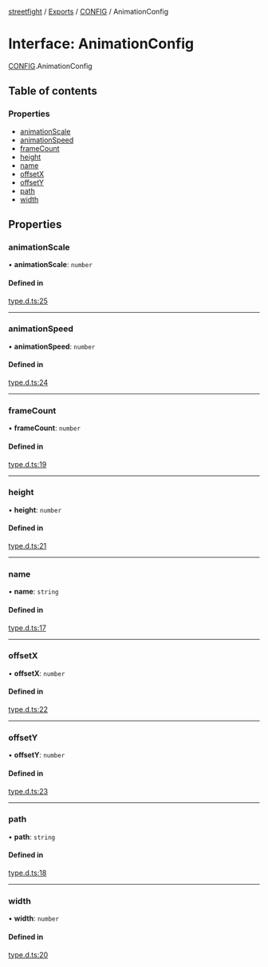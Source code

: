 [streetfight](../README.md) / [Exports](../modules.md) / [CONFIG](../modules/CONFIG.md) / AnimationConfig

# Interface: AnimationConfig

[CONFIG](../modules/CONFIG.md).AnimationConfig

## Table of contents

### Properties

- [animationScale](CONFIG.AnimationConfig.md#animationscale)
- [animationSpeed](CONFIG.AnimationConfig.md#animationspeed)
- [frameCount](CONFIG.AnimationConfig.md#framecount)
- [height](CONFIG.AnimationConfig.md#height)
- [name](CONFIG.AnimationConfig.md#name)
- [offsetX](CONFIG.AnimationConfig.md#offsetx)
- [offsetY](CONFIG.AnimationConfig.md#offsety)
- [path](CONFIG.AnimationConfig.md#path)
- [width](CONFIG.AnimationConfig.md#width)

## Properties

### animationScale

• **animationScale**: `number`

#### Defined in

[type.d.ts:25](https://github.com/yan-930521/yan-930521.github.io/blob/b3ead09/src/type.d.ts#L25)

___

### animationSpeed

• **animationSpeed**: `number`

#### Defined in

[type.d.ts:24](https://github.com/yan-930521/yan-930521.github.io/blob/b3ead09/src/type.d.ts#L24)

___

### frameCount

• **frameCount**: `number`

#### Defined in

[type.d.ts:19](https://github.com/yan-930521/yan-930521.github.io/blob/b3ead09/src/type.d.ts#L19)

___

### height

• **height**: `number`

#### Defined in

[type.d.ts:21](https://github.com/yan-930521/yan-930521.github.io/blob/b3ead09/src/type.d.ts#L21)

___

### name

• **name**: `string`

#### Defined in

[type.d.ts:17](https://github.com/yan-930521/yan-930521.github.io/blob/b3ead09/src/type.d.ts#L17)

___

### offsetX

• **offsetX**: `number`

#### Defined in

[type.d.ts:22](https://github.com/yan-930521/yan-930521.github.io/blob/b3ead09/src/type.d.ts#L22)

___

### offsetY

• **offsetY**: `number`

#### Defined in

[type.d.ts:23](https://github.com/yan-930521/yan-930521.github.io/blob/b3ead09/src/type.d.ts#L23)

___

### path

• **path**: `string`

#### Defined in

[type.d.ts:18](https://github.com/yan-930521/yan-930521.github.io/blob/b3ead09/src/type.d.ts#L18)

___

### width

• **width**: `number`

#### Defined in

[type.d.ts:20](https://github.com/yan-930521/yan-930521.github.io/blob/b3ead09/src/type.d.ts#L20)
